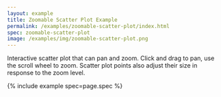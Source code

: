 ```yaml
---
layout: example
title: Zoomable Scatter Plot Example
permalink: /examples/zoomable-scatter-plot/index.html
spec: zoomable-scatter-plot
image: /examples/img/zoomable-scatter-plot.png
---
```


Interactive scatter plot that can pan and zoom. Click and drag to pan, use the scroll wheel to zoom. Scatter plot points also adjust their size in response to the zoom level.

{% include example spec=page.spec %}
